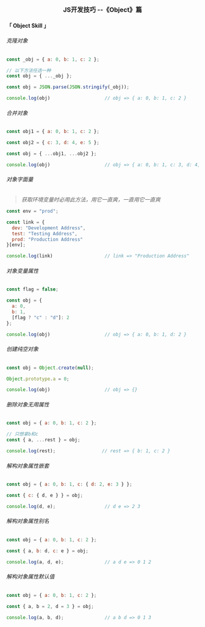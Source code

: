 <h3 align='center'>JS开发技巧 --《Object》篇</h3>

#### 「 Object Skill 」


###### 克隆对象

```js
const _obj = { a: 0, b: 1, c: 2 }; 

// 以下方法任选一种
const obj = { ..._obj };

const obj = JSON.parse(JSON.stringify(_obj));

console.log(obj)                    // obj => { a: 0, b: 1, c: 2 }
```

###### 合并对象

```js
const obj1 = { a: 0, b: 1, c: 2 };

const obj2 = { c: 3, d: 4, e: 5 };

const obj = { ...obj1, ...obj2 };

console.log(obj)                    // obj => { a: 0, b: 1, c: 3, d: 4, e: 5 }
```

###### 对象字面量

> *获取环境变量时必用此方法，用它一直爽，一直用它一直爽*

```js
const env = "prod";

const link = {
  dev: "Development Address",
  test: "Testing Address",
  prod: "Production Address"
}[env];

console.log(link)                   // link => "Production Address"
```

###### 对象变量属性

```js
const flag = false;

const obj = {
  a: 0,
  b: 1,
  [flag ? "c" : "d"]: 2
};

console.log(obj)                    // obj => { a: 0, b: 1, d: 2 }
```

###### 创建纯空对象

```js
const obj = Object.create(null);

Object.prototype.a = 0;

console.log(obj)                    // obj => {}
```

###### 删除对象无用属性

```js
const obj = { a: 0, b: 1, c: 2 }; 

// 只想拿b和c
const { a, ...rest } = obj;

console.log(rest);                 // rest => { b: 1, c: 2 }
```

###### 解构对象属性嵌套

```js
const obj = { a: 0, b: 1, c: { d: 2, e: 3 } };

const { c: { d, e } } = obj;

console.log(d, e);                  // d e => 2 3
```

###### 解构对象属性别名

```js
const obj = { a: 0, b: 1, c: 2 };

const { a, b: d, c: e } = obj;

console.log(a, d, e);               // a d e => 0 1 2
```

###### 解构对象属性默认值

```js
const obj = { a: 0, b: 1, c: 2 };

const { a, b = 2, d = 3 } = obj;

console.log(a, b, d);               // a b d => 0 1 3
```